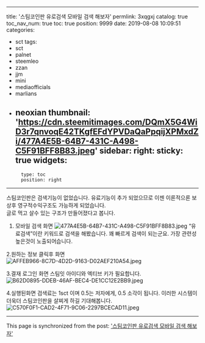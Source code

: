 
---
title: '스팀코인판 유로검색 모바일 검색 해보자'
permlink: 3xqgxj
catalog: true
toc_nav_num: true
toc: true
position: 9999
date: 2019-08-08 10:09:51
categories:
- sct
tags:
- sct
- palnet
- steemleo
- zzan
- jjm
- mini
- mediaofficials
- marlians
- neoxian
thumbnail: 'https://cdn.steemitimages.com/DQmX5G4WiD3r7qnvoqE42TKgfEFdYPVDaQaPpqijXPMxdZi/477A4E5B-64B7-431C-A498-C5F91BFF8B83.jpeg'
sidebar:
    right:
        sticky: true
widgets:
    -
        type: toc
        position: right
---


스팀코인판은 검색기능이 없었습니다. 
유료기능이 추가 되었으므로 이젠 이론적으론 보상후 영구적수익구조도 가능하게 되었습니다.  
글로 먹고 살수 있는 구조가 만들어졌다고 봅니다. 


1. 모바일 검색 화면 
![477A4E5B-64B7-431C-A498-C5F91BFF8B83.jpeg](https://cdn.steemitimages.com/DQmX5G4WiD3r7qnvoqE42TKgfEFdYPVDaQaPpqijXPMxdZi/477A4E5B-64B7-431C-A498-C5F91BFF8B83.jpeg) 
“유료검색”이란 키워드로 검색을 해봤습니다. 
꽤 빠르게 검색이 되는군요. 가장 관련성 높은것이 노출되어습니다. 

2.원하는 정보 클릭후 화면
![AFFEB966-8C7D-4D2D-9163-D02AEF210A54.jpeg](https://cdn.steemitimages.com/DQmdtZR9jg58w5RbEW9nb9oqrZcSv3DbrpkAadaf14kncVy/AFFEB966-8C7D-4D2D-9163-D02AEF210A54.jpeg)

3.결재 로그인 화면
스팀잇 아이디와 엑티브 키가 필요합니다. 
![B62D0895-DDEB-46AF-BEC4-DE1CC12E2BB9.jpeg](https://cdn.steemitimages.com/DQmbREVvACrS7PyXb8ujdBD7WB4ajeRK9SKf4x7SV8ksB3X/B62D0895-DDEB-46AF-BEC4-DE1CC12E2BB9.jpeg)

4.실행된화면
검색료는 1sct 이며 0.5는 저자에게, 0.5 소각이 됩니다. 
이러한 시스템이 더욱더 스팀코인판을 살찌게 하길 기대해봅니다. 
 ![C570F0F1-CAD2-4F71-9C06-2297BCECAD11.jpeg](https://cdn.steemitimages.com/DQmUY5se581BaRpsnHtq5bTM24S5G4RyXWa96jYmgy6srfc/C570F0F1-CAD2-4F71-9C06-2297BCECAD11.jpeg)

- - -

This page is synchronized from the post: ['스팀코인판 유로검색 모바일 검색 해보자'](https://steemit.com/@kingbit/3xqgxj)

